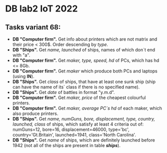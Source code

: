 # DB lab2 IoT 2022

## Tasks variant 68:
- **DB "Computer firm".** Get info about printers which are not matrix and their price < 300$. Order descending by *type*.
- **DB "Ships".** Get *name, launched* of ships, names of which don`t end with "a".
- **DB "Computer firm".** Get *maker, type, speed, hd* of PCs, which has hd <= 8Gb.
- **DB "Computer firm".** Get *maker* which produce both PCs and laptops (using **IN**).
- **DB "Ships".** Get *class* of ships, that have at least one sunk ship (ship can have the name of its` class if there is no specified name).
- **DB "Ships".** Get *date* of battles in format "y.m.d".
- **DB "Computer firm".** Get *maker, price* of the cheapest colourful printers.
- **DB "Computer firm".** Get *maker, average PC`s hd* of each maker, which also produce printers.
- **DB "Ships".** Get *name, numGuns, bore, displacement, type, country, launched, class* of ships, which satisfy at least 4 criteria out of: numGuns=12, bore=16, displacement=46000, type='bc', country='Gt.Britain', launched=1941, class='North Carolina'.
- **DB "Ships".** Get *name* of ships, which are definitely launched before 1942 (not all of the ships are present in table ***ships***).